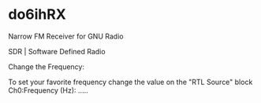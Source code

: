 # do6ihRX
Narrow FM Receiver for GNU Radio 

SDR | Software Defined Radio

Change the Frequency:

To set your favorite frequency change the value on the "RTL Source" block
Ch0:Frequency (Hz): .....

